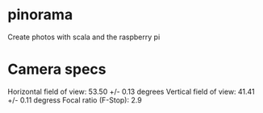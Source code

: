 pinorama
========

Create photos with scala and the raspberry pi


Camera specs
============
Horizontal field of view:	53.50 +/- 0.13 degrees
Vertical field of view:	41.41 +/- 0.11 degress
Focal ratio (F-Stop):	2.9
